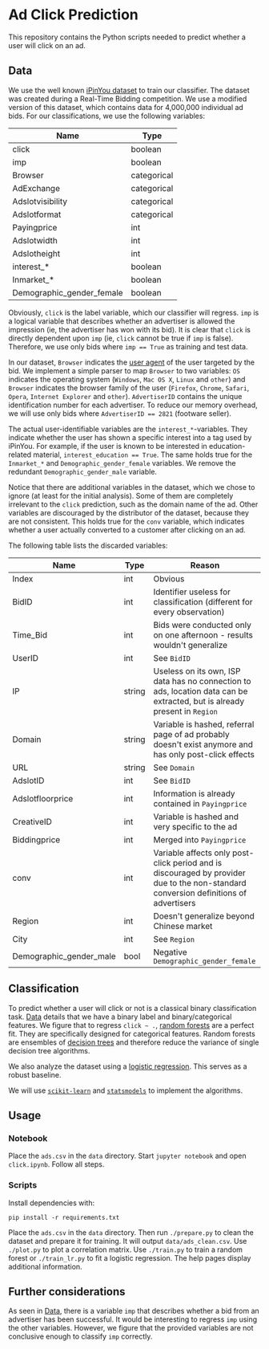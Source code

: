 Ad Click Prediction
===
This repository contains the Python scripts needed to predict whether a user will click on an ad.

<a name="sec-data"></a> Data
---
We use the well known [iPinYou dataset][1] to train our classifier. The dataset was created during a Real-Time Bidding 
competition. We use a modified version of this dataset, which contains data for 4,000,000 individual ad bids. For our
classifications, we use the following variables:

| Name | Type |
| --- | --- |
| click | boolean |
| imp | boolean |
| Browser | categorical |
| AdExchange | categorical |
| Adslotvisibility | categorical |
| Adslotformat | categorical |
| Payingprice | int |
| Adslotwidth | int |
| Adslotheight | int |
| interest_* | boolean |
| Inmarket_* | boolean |
| Demographic_gender_female | boolean |

Obviously, `click` is the label variable, which our classifier will regress. `imp` is a logical variable that describes
whether an advertiser is allowed the impression (ie, the advertiser has won with its bid). It is clear that `click` is
directly dependent upon `imp` (ie, `click` cannot be true if `imp` is false). Therefore, we use only bids where
`imp == True` as training and test data.

In our dataset, `Browser` indicates the [user agent][2] of the user targeted by the bid. We implement a simple parser to
map `Browser` to two variables: `OS` indicates the operating system (`Windows`, `Mac OS X`, `Linux` and `other`) and `Browser`
indicates the browser family of the user (`Firefox`, `Chrome`, `Safari`, `Opera`, `Internet Explorer` and `other`).
`AdvertiserID` contains the unique identification number for each advertiser. To reduce our memory overhead, we will use
only bids where `AdvertiserID == 2821` (footware seller).

The actual user-identifiable variables are the `interest_*`-variables. They indicate whether the user has shown a
specific interest into a tag used by iPinYou. For example, if the user is known to be interested in education-related
material, `interest_education == True`. The same holds true for the `Inmarket_*` and
`Demographic_gender_female` variables. We remove the redundant `Demographic_gender_male` variable.

Notice that there are additional variables in the dataset, which we chose to ignore (at least for the initial analysis).
Some of them are completely irrelevant to the `click` prediction, such as the domain name of the ad. Other variables are
discouraged by the distributor of the dataset, because they are not consistent. This holds true for the `conv` variable,
which indicates whether a user actually converted to a customer after clicking on an ad.

The following table lists the discarded variables:

| Name | Type | Reason |
| --- | --- | --- |
| Index | int | Obvious |
| BidID | int | Identifier useless for classification (different for every observation) |
| Time_Bid | int | Bids were conducted only on one afternoon - results wouldn't generalize |
| UserID | int | See `BidID` |
| IP | string | Useless on its own, ISP data has no connection to ads, location data can be extracted, but is already present in `Region` |
| Domain | string | Variable is hashed, referral page of ad probably doesn't exist anymore and has only post-click effects |
| URL | string | See `Domain` |
| AdslotID | int | See `BidID` |
| Adslotfloorprice | int | Information is already contained in `Payingprice` |
| CreativeID | int | Variable is hashed and very specific to the ad |
| Biddingprice | int | Merged into `Payingprice` |
| conv | int | Variable affects only post-click period and is discouraged by provider due to the non-standard conversion definitions of advertisers |
| Region | int | Doesn't generalize beyond Chinese market |
| City | int | See `Region` |
| Demographic_gender_male | bool | Negative `Demographic_gender_female` |

Classification
---
To predict whether a user will click or not is a classical binary classification task. [Data](#sec-data) details that we
have a binary label and binary/categorical features. We figure that to regress `click ~ .`, [random forests][4] are a
perfect fit. They are specifically designed for categorical features. Random forests are ensembles of [decision trees][7]
and therefore reduce the variance of single decision tree algorithms.

We also analyze the dataset using a [logistic regression][5]. This serves as a robust baseline.

We will use [`scikit-learn`][6] and [`statsmodels`][8] to implement the algorithms.

Usage
---
### Notebook
Place the `ads.csv` in the `data` directory. Start `jupyter notebook` and open `click.ipynb`. Follow all steps.
### Scripts
Install dependencies with:

```pip install -r requirements.txt```

Place the `ads.csv` in the `data` directory. Then run `./prepare.py` to clean the dataset and prepare it for training.
It will output `data/ads_clean.csv`. Use `./plot.py` to plot a correlation matrix. Use `./train.py` to train a random
forest or `./train_lr.py` to fit a logistic regression. The help pages display additional information.

Further considerations
---
As seen in [Data](#sec-data), there is a variable `imp` that describes whether a bid from an advertiser has been
successful. It would be interesting to regress `imp` using the other variables. However, we figure that the provided
variables are not conclusive enough to classify `imp` correctly.

[1]: https://arxiv.org/abs/1407.7073
[2]: https://developer.mozilla.org/en-US/docs/Web/HTTP/Headers/User-Agent
[3]: https://github.com/ua-parser/uap-python
[4]: https://ect.bell-labs.com/who/tkh/publications/papers/odt.pdf
[5]: https://en.wikipedia.org/wiki/Logistic_regression
[6]: https://scikit-learn.org
[7]: https://en.wikipedia.org/wiki/Decision_tree_learning
[8]: http://www.statsmodels.org/stable/index.html
